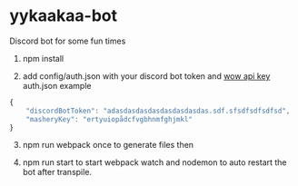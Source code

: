 # yykaakaa-bot
Discord bot for some fun times

1. npm install

2. add config/auth.json with your discord bot token and [wow api key](https://dev.battle.net/ )
auth.json example
```javascript
{
    "discordBotToken": "adasdasdasdasdasdasdasdas.sdf.sfsdfsdfsdfsd",
    "masheryKey": "ertyuiopådcfvgbhnmfghjmkl"
}
```
3. npm run webpack once to generate files then

4. npm run start to start webpack watch and nodemon to auto restart the bot after transpile.

